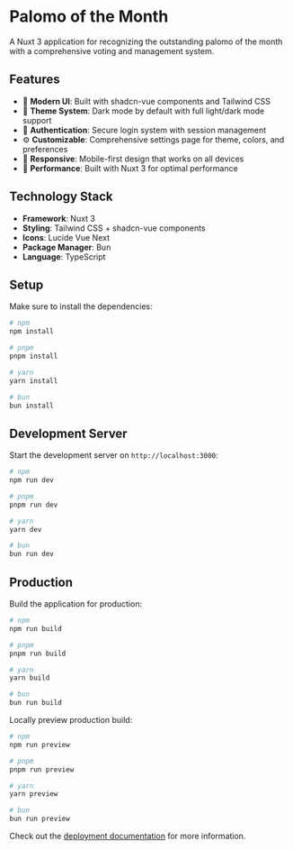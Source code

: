 # Palomo of the Month

A Nuxt 3 application for recognizing the outstanding palomo of the month with a comprehensive voting and management system.

## Features

- 🎨 **Modern UI**: Built with shadcn-vue components and Tailwind CSS
- 🌙 **Theme System**: Dark mode by default with full light/dark mode support
- 🔐 **Authentication**: Secure login system with session management
- ⚙️ **Customizable**: Comprehensive settings page for theme, colors, and preferences
- 📱 **Responsive**: Mobile-first design that works on all devices
- 🚀 **Performance**: Built with Nuxt 3 for optimal performance

## Technology Stack

- **Framework**: Nuxt 3
- **Styling**: Tailwind CSS + shadcn-vue components
- **Icons**: Lucide Vue Next
- **Package Manager**: Bun
- **Language**: TypeScript

## Setup

Make sure to install the dependencies:

```bash
# npm
npm install

# pnpm
pnpm install

# yarn
yarn install

# bun
bun install
```

## Development Server

Start the development server on `http://localhost:3000`:

```bash
# npm
npm run dev

# pnpm
pnpm run dev

# yarn
yarn dev

# bun
bun run dev
```

## Production

Build the application for production:

```bash
# npm
npm run build

# pnpm
pnpm run build

# yarn
yarn build

# bun
bun run build
```

Locally preview production build:

```bash
# npm
npm run preview

# pnpm
pnpm run preview

# yarn
yarn preview

# bun
bun run preview
```

Check out the [deployment documentation](https://nuxt.com/docs/getting-started/deployment) for more information.

